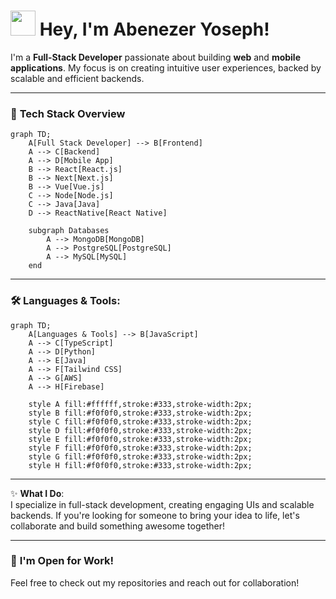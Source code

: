 # <img src="https://media.giphy.com/media/hvRJCLFzcasrR4ia7z/giphy.gif" width="40px"/> **Hey, I'm Abenezer Yoseph!**

I'm a **Full-Stack Developer** passionate about building **web** and **mobile applications**. My focus is on creating intuitive user experiences, backed by scalable and efficient backends.

---

### 🚀 **Tech Stack Overview**

```mermaid
graph TD;
    A[Full Stack Developer] --> B[Frontend]
    A --> C[Backend]
    A --> D[Mobile App]
    B --> React[React.js]
    B --> Next[Next.js]
    B --> Vue[Vue.js]
    C --> Node[Node.js]
    C --> Java[Java]
    D --> ReactNative[React Native]
    
    subgraph Databases
        A --> MongoDB[MongoDB]
        A --> PostgreSQL[PostgreSQL]
        A --> MySQL[MySQL]
    end

```

---
### 🛠️ **Languages & Tools**:

```mermaid
graph TD;
    A[Languages & Tools] --> B[JavaScript]
    A --> C[TypeScript]
    A --> D[Python]
    A --> E[Java]
    A --> F[Tailwind CSS]
    A --> G[AWS]
    A --> H[Firebase]
    
    style A fill:#ffffff,stroke:#333,stroke-width:2px;
    style B fill:#f0f0f0,stroke:#333,stroke-width:2px;
    style C fill:#f0f0f0,stroke:#333,stroke-width:2px;
    style D fill:#f0f0f0,stroke:#333,stroke-width:2px;
    style E fill:#f0f0f0,stroke:#333,stroke-width:2px;
    style F fill:#f0f0f0,stroke:#333,stroke-width:2px;
    style G fill:#f0f0f0,stroke:#333,stroke-width:2px;
    style H fill:#f0f0f0,stroke:#333,stroke-width:2px;
```
---

✨ **What I Do**:  
I specialize in full-stack development, creating engaging UIs and scalable backends. If you're looking for someone to bring your idea to life, let's collaborate and build something awesome together!

---

### 🌟 **I'm Open for Work!**  
Feel free to check out my repositories and reach out for collaboration!
